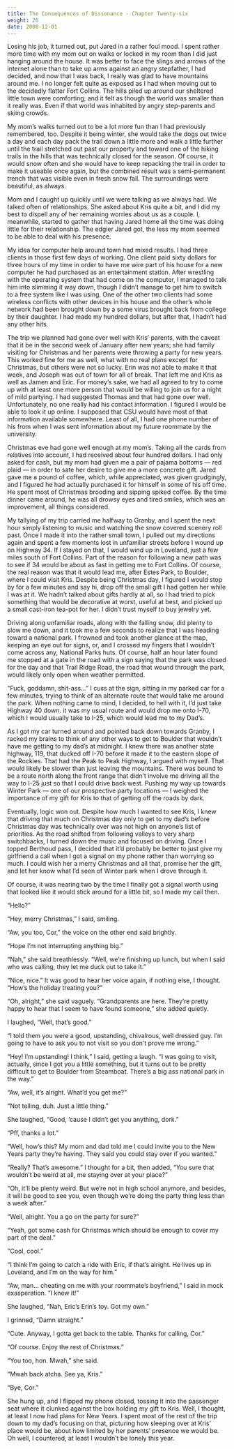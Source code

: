 ```yaml
---
title: The Consequences of Dissonance - Chapter Twenty-six
weight: 26
date: 2008-12-01
---
```


Losing his job, it turned out, put Jared in a rather foul mood. I spent
rather more time with my mom out on walks or locked in my room than I
did just hanging around the house. It was better to face the slings and
arrows of the internet alone than to take up arms against an angry
stepfather, I had decided, and now that I was back, I really was glad to
have mountains around me. I no longer felt quite as exposed as I had
when moving out to the decidedly flatter Fort Collins. The hills piled
up around our sheltered little town were comforting, and it felt as
though the world was smaller than it really was. Even if that world was
inhabited by angry step-parents and skiing crowds.

My mom’s walks turned out to be a lot more fun than I had previously
remembered, too. Despite it being winter, she would take the dogs out
twice a day and each day pack the trail down a little more and walk a
little further until the trail stretched out past our property and
toward one of the hiking trails in the hills that was technically closed
for the season. Of course, it would snow often and she would have to
keep repacking the trail in order to make it useable once again, but the
combined result was a semi-permanent trench that was visible even in
fresh snow fall. The surroundings were beautiful, as always.

Mom and I caught up quickly until we were talking as we always had. We
talked often of relationships. She asked about Kris quite a bit, and I
did my best to dispell any of her remaining worries about us as a
couple. I, meanwhile, started to gather that having Jared home all the
time was doing little for their relationship. The edgier Jared got, the
less my mom seemed to be able to deal with his presence.

My idea for computer help around town had mixed results. I had three
clients in those first few days of working. One client paid sixty
dollars for three hours of my time in order to have me wire part of his
house for a new computer he had purchased as an entertainment station.
After wrestling with the operating system that had come on the computer,
I managed to talk him into slimming it way down, though I didn’t manage
to get him to switch to a free system like I was using. One of the other
two clients had some wireless conflicts with other devices in his house
and the other’s whole network had been brought down by a some virus
brought back from college by their daughter. I had made my hundred
dollars, but after that, I hadn’t had any other hits.

The trip we planned had gone over well with Kris’ parents, with the
caveat that it be in the second week of January after new years; she had
family visiting for Christmas and her parents were throwing a party for
new years. This worked fine for me as well, what with no real plans
except for Christmas, but others were not so lucky. Erin was not able to
make it that week, and Joseph was out of town for all of break. That
left me and Kris as well as Jamen and Eric. For money’s sake, we had all
agreed to try to come up with at least one more person that would be
willing to join us for a night of mild partying. I had suggested Thomas
and that had gone over well. Unfortunately, no one really had his
contact information. I figured I would be able to look it up online. I
supposed that CSU would have most of that information available
somewhere. Least of all, I had one phone number of his from when I was
sent information about my future roommate by the university.

Christmas eve had gone well enough at my mom’s. Taking all the cards
from relatives into account, I had received about four hundred dollars.
I had only asked for cash, but my mom had given me a pair of pajama
bottoms — red plaid — in order to sate her desire to give me a more
concrete gift. Jared gave me a pound of coffee, which, while
appreciated, was given grudgingly, and I figured he had actually
purchased it for himself in some of his off time. He spent most of
Christmas brooding and sipping spiked coffee. By the time dinner came
around, he was all drowsy eyes and tired smiles, which was an
improvement, all things considered.

My tallying of my trip carried me halfway to Granby, and I spent the
next hour simply listening to music and watching the snow covered
scenery roll past. Once I made it into the rather small town, I pulled
out my directions again and spent a few moments lost in unfamiliar
streets before I wound up on Highway 34. If I stayed on that, I would
wind up in Loveland, just a few miles south of Fort Collins. Part of the
reason for following a new path was to see if 34 would be about as fast
in getting me to Fort Collins. Of course, the real reason was that it
would lead me, after Estes Park, to Boulder, where I could visit Kris.
Despite being Christmas day, I figured I would stop by for a few minutes
and say hi, drop off the small gift I had gotten her while I was at it.
We hadn’t talked about gifts hardly at all, so I had tried to pick
something that would be decorative at worst, useful at best, and picked
up a small cast-iron tea-pot for her. I didn’t trust myself to buy
jewelry yet.

Driving along unfamiliar roads, along with the falling snow, did plenty
to slow me down, and it took me a few seconds to realize that I was
heading toward a national park. I frowned and took another glance at the
map, keeping an eye out for signs, or, and I crossed my fingers that I
wouldn’t come across any, National Parks huts. Of course, half an hour
later found me stopped at a gate in the road with a sign saying that the
park was closed for the day and that Trail Ridge Road, the road that
wound through the park, would likely only open when weather permitted.

“Fuck, goddamn, shit-ass...” I cuss at the sign, sitting in my parked
car for a few minutes, trying to think of an alternate route that would
take me around the park. When nothing came to mind, I decided, to hell
with it, I’d just take Highway 40 down. it was my usual route and would
drop me onto I-70, which I would usually take to I-25, which would lead
me to my Dad’s.

As I got my car turned around and pointed back down towards Granby, I
racked my brains to think of any other ways to get to Boulder that
wouldn’t have me getting to my dad’s at midnight. I knew there was
another state highway, 119, that ducked off I-70 before it made it to
the eastern slope of the Rockies. That had the Peak to Peak Highway, I
argued with myself. That would likely be slower than just leaving the
mountains. There was bound to be a route north along the front range
that didn’t involve me driving all the way to I-25 just so that I could
drive back west. Pushing my way up towards Winter Park — one of our
prospective party locations — I weighed the importance of my gift for
Kris to that of getting off the roads by dark.

Eventually, logic won out. Despite how much I wanted to see Kris, I knew
that driving that much on Christmas day only to get to my dad’s before
Christmas day was technically over was not high on anyone’s list of
priorities. As the road shifted from following valleys to very sharp
switchbacks, I turned down the music and focused on driving. Once I
topped Berthoud pass, I decided that it’d probably be better to just
give my girlfriend a call when I got a signal on my phone rather than
worrying so much. I could wish her a merry Christmas and all that,
promise her the gift, and let her know what I’d seen of Winter park when
I drove through it.

Of course, it was nearing two by the time I finally got a signal worth
using that looked like it would stick around for a little bit, so I made
my call then.

“Hello?”

“Hey, merry Christmas,” I said, smiling.

“Aw, you too, Cor,” the voice on the other end said brightly.

“Hope I’m not interrupting anything big.”

“Nah,” she said breathlessly. “Well, we’re finishing up lunch, but when
I said who was calling, they let me duck out to take it.”

“Nice, nice.” It was good to hear her voice again, if nothing else, I
thought. “How’s the holiday treating you?”

“Oh, alright,” she said vaguely. “Grandparents are here. They’re pretty
happy to hear that I seem to have found someone,” she added quietly.

I laughed, “Well, that’s good.”

“I told them you were a good, upstanding, chivalrous, well dressed guy.
I’m going to have to ask you to not visit so you don’t prove me wrong.”

“Hey! I’m upstanding! I think,” I said, getting a laugh. “I was going to
visit, actually, since I got you a little something, but it turns out to
be pretty difficult to get to Boulder from Steamboat. There’s a big ass
national park in the way.”

“Aw, well, it’s alright. What’d you get me?”

“Not telling, duh. Just a little thing.”

She laughed, “Good, ’cause I didn’t get you anything, dork.”

“Pff, thanks a lot.”

“Well, how’s this? My mom and dad told me I could invite you to the New
Years party they’re having. They said you could stay over if you
wanted.”

“Really? That’s awesome.” I thought for a bit, then added, “You sure
that wouldn’t be weird at all, me staying over at your place?”

“Oh, it’ll be plenty weird. But we’re not in high school anymore, and
besides, it will be good to see you, even though we’re doing the party
thing less than a week after.”

“Well, alright. You a go on the party for sure?”

“Yeah, got some cash for Christmas which should be enough to cover my
part of the deal.”

“Cool, cool.”

“I think I’m going to catch a ride with Eric, if that’s alright. He
lives up in Loveland, and I’m on the way for him.”

“Aw, man... cheating on me with your roommate’s boyfriend,” I said in
mock exasperation. “I knew it!”

She laughed, “Nah, Eric’s Erin’s toy. Got my own.”

I grinned, “Damn straight.”

“Cute. Anyway, I gotta get back to the table. Thanks for calling, Cor.”

“Of course. Enjoy the rest of Christmas.”

“You too, hon. Mwah,” she said.

“Mwah back atcha. See ya, Kris.”

“Bye, Cor.”

She hung up, and I flipped my phone closed, tossing it into the
passenger seat where it clunked against the box holding my gift to Kris.
Well, I thought, at least I now had plans for New Years. I spent most of
the rest of the trip down to my dad’s focusing on that, picturing how
sleeping over at Kris’ place would be, about how limited by her parents’
presence we would be. Oh well, I countered, at least I wouldn’t be
lonely this year.
